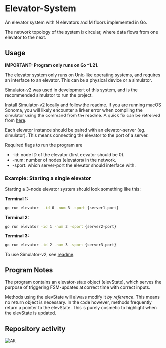 # Elevator-System

An elevator system with N elevators and M floors implemented in Go.

The network topology of the system is circular, where data flows from one elevator to the next.

## Usage

**IMPORTANT: Program only runs on Go ^1.21.**

The elevator system only runs on Unix-like operating systems, and requires an interface to an elevator. This can be a physical device or a simulator.

[Simulator-v2](https://github.com/TTK4145/Simulator-v2) was used in development of this system, and is the recommended simulator to run the project.

Install Simulator-v2 locally and follow the readme. If you are running macOS Sonoma, you will likely encounter a linker error when compiling the simulator using the command from the readme. A quick fix can be retreived from [here](https://forum.dlang.org/thread/jwmpdecwyazcrxphttoy@forum.dlang.org).

Each elevator instance should be paired with an elevator-server (eg. simulator). This means connecting the elevator to the port of a server.

Required flags to run the program are:

- -id: node ID of the elevator (first elevator should be 0).
- -num: number of nodes (elevators) in the network.
- -sport: which server-port the elevator should interface with.

### Example: Starting a single elevator

Starting a 3-node elevator system should look something like this:

**Terminal 1:**

```bash
go run elevator  -id 0 -num 3 -sport {server1-port}
```

**Terminal 2:**

```bash
go run elevator -id 1 -num 3 -sport {server2-port}
```

**Terminal 3:**

```bash
go run elevator -id 2 -num 3 -sport {server3-port}
```

To use Simulator-v2, see [readme](https://github.com/TTK4145/Simulator-v2).

## Program Notes

The program contains an elevator-state object (elevState), which serves the purpose of triggering FSM-updates at correct time with correct inputs.

Methods using the elevState will always modify it _by reference_. This means no return object is necessary. In the code however, methods frequently return a pointer to the elevState. This is purely cosmetic to highlight when the elevState is updated.

## Repository activity

![Alt](https://repobeats.axiom.co/api/embed/3cdbb9e89645f822cf0bf49fa4132340888bee60.svg "Repobeats analytics image")
